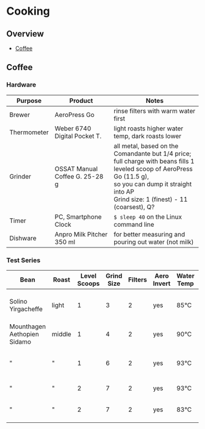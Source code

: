 # Cooking

## Overview

- [Coffee](#coffee)


## Coffee

### Hardware

| Purpose              | Product                        | Notes
|----------------------|--------------------------------|---------------------------------
| Brewer               | AeroPress Go                   | rinse filters with warm water first
| Thermometer          | Weber 6740 Digital Pocket T.   | light roasts higher water temp, dark roasts lower
| Grinder              | OSSAT Manual Coffee G. 25-28 g | all metal, based on the Comandante but 1/4 price; <br>full charge with beans fills 1 leveled scoop of AeroPress Go (11.5 g), <br> so you can dump it straight into AP<br>Grind size: 1 (finest) - 11 (coarsest), Q?
| Timer                | PC, Smartphone Clock           | `$ sleep 40` on the Linux command line
| Dishware             | Anpro Milk Pitcher 350 ml      | for better measuring and pouring out water (not milk)


### Test Series

| Bean                         | Roast  | Level Scoops | Grind Size | Filters | Aero Invert | Water Temp | Amount Water | Stiring   | Brew Time | Subjective 
|------------------------------|--------|--------------|------------|---------|-------------|------------|--------------|-----------|-----------|---------------------
| Solino Yirgacheffe           | light  | 1            | 3          | 2       | yes         | 85&deg;C   | up to 3 AP   | ?         | 50s open  | &starf;&starf;&star;&star;&star; quality but too light for me
| Mounthagen Aethopien Sidamo  | middle | 1            | 4          | 2       | yes         | 90&deg;C   | up to 3 AP   | 10s slow  | 50s open  | &starf;&starf;&star;&star;&star;
| "                            | "      | 1            | 6          | 2       | yes         | 93&deg;C   | up to 3 AP   | 10s slow  | 40s open  | &starf;&starf;&starf;&star;&star; ok for me, too weak for mom
| "                            | "      | 2            | 7          | 2       | yes         | 93&deg;C   | up to 3 AP   | 10s slow  | 40s open  | &starf;&starf;&starf;&starf;&star;
| "                            | "      | 2            | 7          | 2       | yes         | 83&deg;C   | up to 3 AP   | 10s slow  | 40s open  | &starf;&star;&star;&star;&star; somehwat sour








